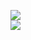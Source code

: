 [![](https://img.shields.io/badge/Made%20With-Github%20Spray-lightgrey.svg?style=for-the-badge&logo=github)](https://github.com/Annihil/github-spray#4966)  
[![](https://i.imgur.com/2DrTn0Z.gif)](https://github.com/Annihil/github-spray)
